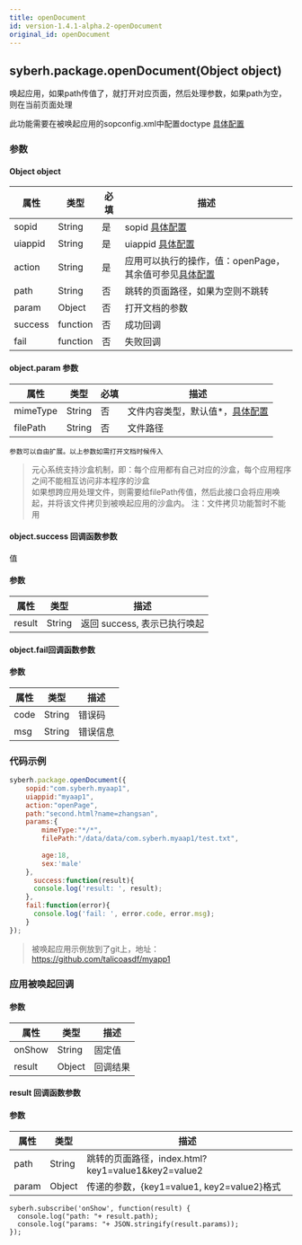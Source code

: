 ```yaml
---
title: openDocument
id: version-1.4.1-alpha.2-openDocument
original_id: openDocument
---
```


## syberh.package.openDocument(Object object)

唤起应用，如果path传值了，就打开对应页面，然后处理参数，如果path为空，则在当前页面处理

此功能需要在被唤起应用的sopconfig.xml中配置doctype [具体配置](../../app-config.html#doctype)

### 参数

#### Object object

| 属性    | 类型     | 必填 | 描述                                                         |
| ------- | -------- | -------- | ------------------------------------------------------------ |
| sopid | String | 是 | sopid [具体配置](../../app-config.html#sopconfig) |
| uiappid | String | 是 | uiappid [具体配置](../../app-config.html#uiapp) |
| action | String | 是 | 应用可以执行的操作，值：openPage，其余值可参见[具体配置](../../app-config.html#doctype) |
| path | String | 否 | 跳转的页面路径，如果为空则不跳转 |
| param | Object | 否 | 打开文档的参数 |
| success | function | 否       | 成功回调                                       |
| fail    | function | 否       | 失败回调                                       |

#### object.param 参数

| 属性     | 类型   | 必填 | 描述                                                     |
| -------- | ------ | ---- | -------------------------------------------------------- |
| mimeType | String | 否   | 文件内容类型，默认值*，[具体配置](../../app-config.html#doctype) |
| filePath | String | 否   | 文件路径                                                 |

```
参数可以自由扩展。以上参数如需打开文档时候传入
```

> 元心系统支持沙盒机制，即：每个应用都有自己对应的沙盒，每个应用程序之间不能相互访问非本程序的沙盒<br/>
> 如果想跨应用处理文件，则需要给filePath传值，然后此接口会将应用唤起，并将该文件拷贝到被唤起应用的沙盒内。
> 注：文件拷贝功能暂时不能用

#### object.success 回调函数参数
值
#### 参数
| 属性           | 类型    | 描述                                 |
| -------------- | ------  | ------------------------------------ |
| result | String | 返回 success, 表示已执行唤起 |

#### object.fail回调函数参数
#### 参数
| 属性 | 类型   | 描述     |
| ---- | ------ | -------- |
| code | String | 错误码   |
| msg  | String | 错误信息 |


### 代码示例
```js
syberh.package.openDocument({
    sopid:"com.syberh.myaap1",
    uiappid:"myaap1",
    action:"openPage",
    path:"second.html?name=zhangsan",
    params:{
        mimeType:"*/*",
        filePath:"/data/data/com.syberh.myaap1/test.txt",
              
        age:18,
        sex:'male'
    },
	  success:function(result){
      console.log('result: ', result);
    },
    fail:function(error){
      console.log('fail: ', error.code, error.msg);
    }
});
```

> 被唤起应用示例放到了git上，地址：https://github.com/talicoasdf/myapp1

### 应用被唤起回调

#### 参数

| 属性    | 类型   | 描述     |
| ------- | ------ | -------- |
| onShow | String | 固定值   |
| result  | Object | 回调结果 |

#### result 回调函数参数

#### 参数

| 属性  | 类型   | 描述                                               |
| ----- | ------ | -------------------------------------------------- |
| path  | String | 跳转的页面路径，index.html?key1=value1&key2=value2 |
| param | Object | 传递的参数，{key1=value1, key2=value2}格式         |

```
syberh.subscribe('onShow', function(result) {
  console.log("path: "+ result.path);
  console.log("params: "+ JSON.stringify(result.params));
});
```